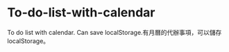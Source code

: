 # To-do-list-with-calendar
To do list with calendar. Can save localStorage.有月曆的代辦事項，可以儲存localStorage。
